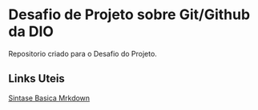 #  Desafio de Projeto sobre Git/Github da DIO
Repositorio criado para o Desafio do Projeto.

## Links Uteis
[Sintase Basica Mrkdown](https://www.markdownguide.org/basic-syntax/)
